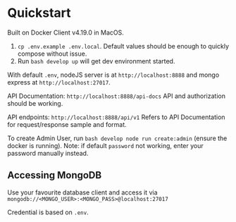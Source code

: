 
# Quickstart

Built on Docker Client v4.19.0 in MacOS.

1. `cp .env.example .env.local`. Default values should be enough to quickly compose without issue.
2. Run `bash develop up` will get dev environment started.

With default `.env`, nodeJS server is at `http://localhost:8888` and mongo express at `http://localhost:27017`. 

API Documentation: `http://localhost:8888/api-docs`
API and authorization should be working.

API endpoints: `http://localhost:8888/api/v1`
Refers to API Documentation for request/response sample and format.

To create Admin User, run `bash develop node run create:admin` (ensure the docker is running).
Note: if default `password` not working, enter your password manually instead.

## Accessing MongoDB

Use your favourite database client and access it via `mongodb://<MONGO_USER>:<MONGO_PASS>@localhost:27017`

Credential is based on `.env`.